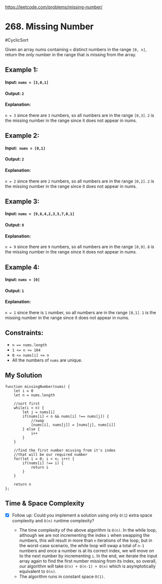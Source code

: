 https://leetcode.com/problems/missing-number/
# 268. Missing Number
#CyclicSort

Given an array nums containing `n` distinct numbers in the range `[0, n]`, return the only number in the range that is missing from the array.

## Example 1:

#### Input: `nums = [3,0,1]`
#### Output: `2`
#### Explanation: 
`n = 3` since there are `3` numbers, so all numbers are in the range `[0,3]`. `2` is the missing number in the range since it does not appear in nums.
## Example 2:
#### Input:` nums = [0,1]`
#### Output: `2`
#### Explanation: 
`n = 2` since there are `2` numbers, so all numbers are in the range `[0,2]`. `2` is the missing number in the range since it does not appear in nums.
## Example 3:
#### Input: `nums = [9,6,4,2,3,5,7,0,1]`
#### Output: `8`
#### Explanation: 
`n = 9` since there are `9` numbers, so all numbers are in the range `[0,9]`. `8` is the missing number in the range since it does not appear in nums.
## Example 4:
#### Input: `nums = [0]`
#### Output: `1`
#### Explanation: 
`n = 1` since there is `1` number, so all numbers are in the range `[0,1]`. `1` is the missing number in the range since it does not appear in nums.

## Constraints:

- `n == nums.length`
- `1 <= n <= 104`
- `0 <= nums[i] <= n`
- All the numbers of `nums` are unique.

## My Solution
````
function missingNumber(nums) {
    let i = 0
    let n = nums.length
    
    //sort first
    while(i < n) {
        let j = nums[i]
        if(nums[i] < n && nums[i] !== nums[j]) {
            //swap 
            [nums[i], nums[j]] = [nums[j], nums[i]]
        } else {
            i++
        }
    }
    
    //find the first number missing from it's index
    //that will be our required number
    for(let i = 0; i < n; i++) {
        if(nums[i] !== i) {
            return i
        }
    }
    
    return n 
};
````

## Time & Space Complexity

- [x] Follow up: Could you implement a solution using only `O(1`) extra space complexity and `O(n)` runtime complexity?

  - The time complexity of the above algorithm is `O(n)`. In the while loop, although we are not incrementing the index `i` when swapping the numbers, this will result in more than `n` iterations of the loop, but in the worst-case scenario, the while loop will swap a total of `n-1` numbers and once a number is at its correct index, we will move on to the next number by incrementing `i`. In the end, we iterate the input array again to find the first number missing from its index, so overall, our algorithm will take `O(n) + O(n-1) + O(n)` which is asymptotically equivalent to `O(n)`.
  - The algorithm runs in constant space `O(1)`.
